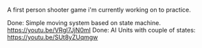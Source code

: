 A first person shooter game i'm currently working on to practice.

Done: Simple moving system based on state machine.
https://youtu.be/VRgl7JjN0mI
Done: AI Units with couple of states:
https://youtu.be/SUt8yZUqmgw

